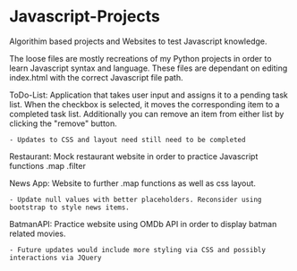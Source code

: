 # Javascript-Projects

Algorithim based projects and Websites to test Javascript knowledge. 

The loose files are mostly recreations of my Python projects in order to learn Javascript syntax and language. These files are dependant on editing index.html with the correct Javascript file path.

ToDo-List: Application that takes user input and assigns it to a pending task list. When the checkbox is selected, it moves the corresponding item to a completed task list. Additionally you can remove an item from either list by clicking the "remove" button.
   
    - Updates to CSS and layout need still need to be completed

Restaurant: Mock restaurant website in order to practice Javascript functions .map .filter

News App: Website to further .map functions as well as css layout. 
   
    - Update null values with better placeholders. Reconsider using bootstrap to style news items.
    
BatmanAPI: Practice website using OMDb API in order to display batman related movies. 

    - Future updates would include more styling via CSS and possibly interactions via JQuery
